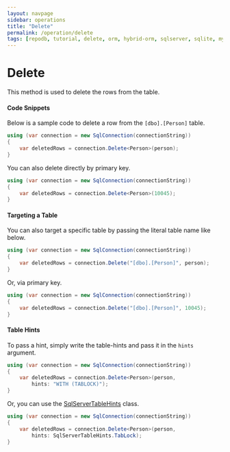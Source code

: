 ```yaml
---
layout: navpage
sidebar: operations
title: "Delete"
permalink: /operation/delete
tags: [repodb, tutorial, delete, orm, hybrid-orm, sqlserver, sqlite, mysql, postgresql]
---
```


# Delete

This method is used to delete the rows from the table.

#### Code Snippets

Below is a sample code to delete a row from the `[dbo].[Person]` table.

```csharp
using (var connection = new SqlConnection(connectionString))
{
	var deletedRows = connection.Delete<Person>(person);
}
```

You can also delete directly by primary key.

```csharp
using (var connection = new SqlConnection(connectionString))
{
	var deletedRows = connection.Delete<Person>(10045);
}
```

#### Targeting a Table

You can also target a specific table by passing the literal table name like below.

```csharp
using (var connection = new SqlConnection(connectionString))
{
	var deletedRows = connection.Delete("[dbo].[Person]", person);
}
```

Or, via primary key.

```csharp
using (var connection = new SqlConnection(connectionString))
{
	var deletedRows = connection.Delete("[dbo].[Person]", 10045);
}
```

#### Table Hints

To pass a hint, simply write the table-hints and pass it in the `hints` argument.

```csharp
using (var connection = new SqlConnection(connectionString))
{
	var deletedRows = connection.Delete<Person>(person,
		hints: "WITH (TABLOCK)");
}
```

Or, you can use the [SqlServerTableHints](/class/sqlservertablehints) class.

```csharp
using (var connection = new SqlConnection(connectionString))
{
	var deletedRows = connection.Delete<Person>(person,
		hints: SqlServerTableHints.TabLock);
}
```
